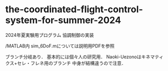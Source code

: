 # the-coordinated-flight-control-system-for-summer-2024
 
2024年夏実験用プログラム
協調制御の実装

/MATLAB内
sim_6DoF.mについては説明用PDFを参照

ブランチ分岐あり．
基本的には個々人の研究用．
Naoki-Uezonoはキネマティクス+セレ・フレネ用のブランチ
中身が結構違うので注意．
